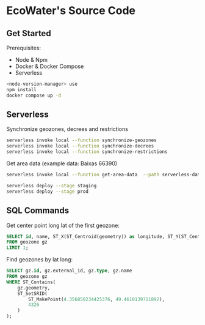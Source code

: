 # EcoWater's Source Code

## Get Started

Prerequisites:
- Node & Npm
- Docker & Docker Compose
- Serverless

```bash
<node-version-manager> use
npm install
docker compose up -d
```

## Serverless

Synchronize geozones, decrees and restrictions
```bash
serverless invoke local --function synchronize-geozones
serverless invoke local --function synchronize-decrees
serverless invoke local --function synchronize-restrictions
```

Get area data (example data: Baixas 66390)
```bash
serverless invoke local --function get-area-data  --path serverless-data/get-area-data.json
```

```bash
serverless deploy --stage staging
serverless deploy --stage prod
```

## SQL Commands

Get center point long lat of the first geozone:
```sql
SELECT id, name, ST_X(ST_Centroid(geometry)) as longitude, ST_Y(ST_Centroid(geometry)) as latitude
FROM geozone gz
LIMIT 1;
```

Find geozones by lat long:
```sql
SELECT gz.id, gz.external_id, gz.type, gz.name
FROM geozone gz
WHERE ST_Contains(
    gz.geometry,
    ST_SetSRID(
        ST_MakePoint(4.356850234425376, 49.4610139711892),
        4326
    )
);
```
